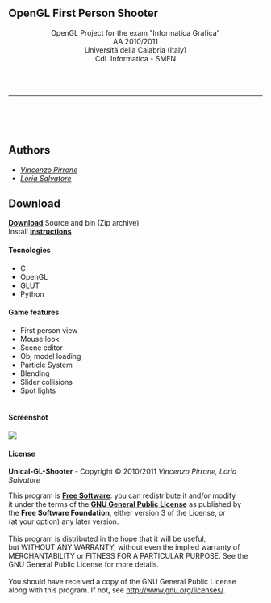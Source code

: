## OpenGL First Person Shooter ##
<p align='center'>OpenGL Project for the exam "Informatica Grafica"<br>
AA 2010/2011<br>
Università della Calabria (Italy)<br>
CdL Informatica - SMFN<br>
<br>
<br>
<br>
<hr><br>
<br>
<br>
<h2>Authors</h2>
<ul><li><i><a href='http://code.google.com/u/@VRNfRlRUBhlDVgd%2B/'>Vincenzo Pirrone</a></i>
</li><li><i><a href='http://code.google.com/u/deadlyomen17/'>Loria Salvatore</a></i>
<br></li></ul>

<h2>Download</h2>

<b><a href='http://unical-gl-shooter.googlecode.com/files/unical-gl-shooter.zip'>Download</a></b> Source and bin (Zip archive)<br>
Install <b><a href='http://code.google.com/p/unical-gl-shooter/wiki/Instructions'>instructions</a></b>

<h4>Tecnologies</h4>
<ul><li>C<br>
</li><li>OpenGL<br>
</li><li>GLUT<br>
</li><li>Python</li></ul>

<h4>Game features</h4>
<ul><li>First person view<br>
</li><li>Mouse look<br>
</li><li>Scene editor<br>
</li><li>Obj model loading<br>
</li><li>Particle System<br>
</li><li>Blending<br>
</li><li>Slider collisions<br>
</li><li>Spot lights<br>
<br></li></ul>

<h4>Screenshot</h4>

<a href='http://unical-gl-shooter.googlecode.com/files/screen1.png'><img src='http://unical-gl-shooter.googlecode.com/files/screen1.png' border='0' /></a>

<h4>License</h4>

<b>Unical-GL-Shooter</b> - Copyright © 2010/2011 <i>Vincenzo Pirrone, Loria Salvatore</i>

This program is <b><a href='http://www.gnu.org/philosophy/free-sw.html'>Free Software</a></b>: you can redistribute it and/or modify<br>
it under the terms of the <b><a href='http://www.gnu.org/licenses/gpl-3.0-standalone.html'>GNU General Public License</a></b> as published by<br>
the <b>Free Software Foundation</b>, either version 3 of the License, or<br>
(at your option) any later version.<br>
<br>
This program is distributed in the hope that it will be useful,<br>
but WITHOUT ANY WARRANTY; without even the implied warranty of<br>
MERCHANTABILITY or FITNESS FOR A PARTICULAR PURPOSE.  See the<br>
GNU General Public License for more details.<br>
<br>
You should have received a copy of the GNU General Public License<br>
along with this program.  If not, see <a href='http://www.gnu.org/licenses/'>http://www.gnu.org/licenses/</a>.